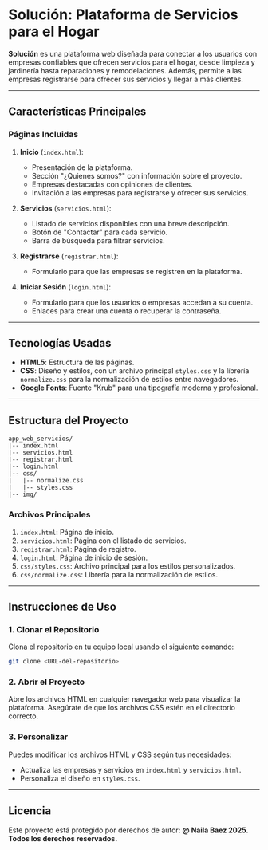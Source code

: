 # Solución: Plataforma de Servicios para el Hogar

**Solución** es una plataforma web diseñada para conectar a los usuarios con empresas confiables que ofrecen servicios para el hogar, desde limpieza y jardinería hasta reparaciones y remodelaciones. Además, permite a las empresas registrarse para ofrecer sus servicios y llegar a más clientes.

---

## Características Principales

### Páginas Incluidas

1. **Inicio** (`index.html`):
   - Presentación de la plataforma.
   - Sección "¿Quienes somos?" con información sobre el proyecto.
   - Empresas destacadas con opiniones de clientes.
   - Invitación a las empresas para registrarse y ofrecer sus servicios.

2. **Servicios** (`servicios.html`):
   - Listado de servicios disponibles con una breve descripción.
   - Botón de "Contactar" para cada servicio.
   - Barra de búsqueda para filtrar servicios.

3. **Registrarse** (`registrar.html`):
   - Formulario para que las empresas se registren en la plataforma.

4. **Iniciar Sesión** (`login.html`):
   - Formulario para que los usuarios o empresas accedan a su cuenta.
   - Enlaces para crear una cuenta o recuperar la contraseña.

---

## Tecnologías Usadas

- **HTML5**: Estructura de las páginas.
- **CSS**: Diseño y estilos, con un archivo principal `styles.css` y la librería `normalize.css` para la normalización de estilos entre navegadores.
- **Google Fonts**: Fuente "Krub" para una tipografía moderna y profesional.

---

## Estructura del Proyecto

```
app_web_servicios/
|-- index.html
|-- servicios.html
|-- registrar.html
|-- login.html
|-- css/
|   |-- normalize.css
|   |-- styles.css
|-- img/
```

### Archivos Principales

1. `index.html`: Página de inicio.
2. `servicios.html`: Página con el listado de servicios.
3. `registrar.html`: Página de registro.
4. `login.html`: Página de inicio de sesión.
5. `css/styles.css`: Archivo principal para los estilos personalizados.
6. `css/normalize.css`: Librería para la normalización de estilos.

---

## Instrucciones de Uso

### 1. Clonar el Repositorio
Clona el repositorio en tu equipo local usando el siguiente comando:

```bash
git clone <URL-del-repositorio>
```

### 2. Abrir el Proyecto
Abre los archivos HTML en cualquier navegador web para visualizar la plataforma. Asegúrate de que los archivos CSS estén en el directorio correcto.

### 3. Personalizar
Puedes modificar los archivos HTML y CSS según tus necesidades:
- Actualiza las empresas y servicios en `index.html` y `servicios.html`.
- Personaliza el diseño en `styles.css`.

---

## Licencia
Este proyecto está protegido por derechos de autor: **@ Naila Baez 2025. Todos los derechos reservados.**